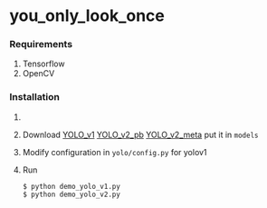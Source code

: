 # you_only_look_once

### Requirements
1. Tensorflow
2. OpenCV



### Installation

1. 
	```

2. Download [YOLO_v1](http://pan.baidu.com/s/1cGV694) [YOLO_v2_pb](http://pan.baidu.com/s/1hrRszrA) [YOLO_v2_meta](http://pan.baidu.com/s/1dEOaGPr) 
   put it in `models`

3. Modify configuration in `yolo/config.py` for yolov1

4. Run
	```Shell
	$ python demo_yolo_v1.py
	$ python demo_yolo_v2.py
	```
